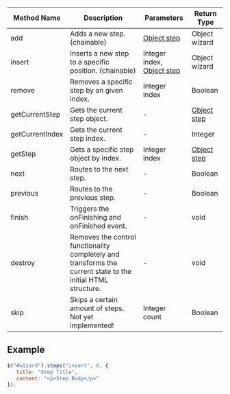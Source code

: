|Method Name|Description|Parameters|Return Type|
|---|---|---|---|
|add|Adds a new step. (chainable)|[Object step](https://github.com/rstaib/jquery-steps/wiki/Step-Object)|Object wizard|
|insert|Inserts a new step to a specific position. (chainable)|Integer index, [Object step](https://github.com/rstaib/jquery-steps/wiki/Step-Object)|Object wizard|
|remove|Removes a specific step by an given index.|Integer index|Boolean|
|getCurrentStep|Gets the current step object.|-|[Object step](https://github.com/rstaib/jquery-steps/wiki/Step-Object)|
|getCurrentIndex|Gets the current step index.|-|Integer|
|getStep|Gets a specific step object by index.|Integer index|[Object step](https://github.com/rstaib/jquery-steps/wiki/Step-Object)|
|next|Routes to the next step.|-|Boolean|
|previous|Routes to the previous step.|-|Boolean|
|finish|Triggers the onFinishing and onFinished event.|-|void|
|destroy|Removes the control functionality completely and transforms the current state to the initial HTML structure.|-|void|
|skip|Skips a certain amount of steps. Not yet implemented!|Integer count|Boolean|

## Example

```javascript
$("#wizard").steps("insert", 0, {
   title: "Step Title",
   content: "<p>Step Body</p>"
});
```